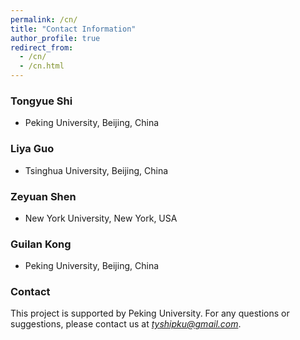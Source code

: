 ```yaml
---
permalink: /cn/
title: "Contact Information"
author_profile: true
redirect_from: 
  - /cn/
  - /cn.html
---
```

### Tongyue Shi
* Peking University, Beijing, China

### Liya Guo
* Tsinghua University, Beijing, China

### Zeyuan Shen
* New York University, New York, USA

### Guilan Kong
* Peking University, Beijing, China

### Contact
This project is supported by Peking University. For any questions or suggestions, please contact us at *tyshipku@gmail.com*.